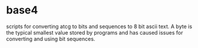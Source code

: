 # base4

scripts for converting atcg to bits and sequences to 8 bit ascii text. A byte is the typical smallest value stored by programs and has caused issues for converting and using bit sequences.
